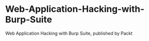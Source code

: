 # Web-Application-Hacking-with-Burp-Suite
Web Application Hacking with Burp Suite, published by Packt
